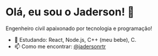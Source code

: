 # Olá, eu sou o Jaderson! 👋

Engenheiro civil apaixonado por tecnologia e programação!

- 🌱 Estudando: React, Node.js, C++ (meu bebe), C.
- 📫 Como me encontrar: [@jadersonrtr](https://www.linkedin.com/in/jadersonrtr/)
